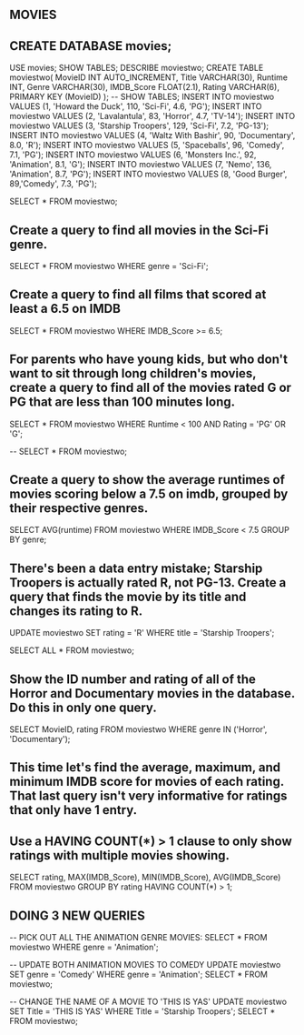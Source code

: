 ## MOVIES

## CREATE DATABASE movies;
USE movies;
SHOW TABLES;
DESCRIBE moviestwo;
CREATE TABLE moviestwo(
MovieID INT AUTO_INCREMENT,
Title VARCHAR(30),
Runtime INT,
Genre VARCHAR(30),
IMDB_Score FLOAT(2.1),
Rating VARCHAR(6),
PRIMARY KEY (MovieID)
);
 -- SHOW TABLES;
INSERT INTO moviestwo VALUES (1, 'Howard the Duck', 110, 'Sci-Fi', 4.6, 'PG');
INSERT INTO moviestwo VALUES (2, 'Lavalantula', 83, 'Horror', 4.7, 'TV-14');
INSERT INTO moviestwo VALUES (3, 'Starship Troopers', 129, 'Sci-Fi', 7.2, 'PG-13');
INSERT INTO moviestwo VALUES (4, 'Waltz With Bashir', 90, 'Documentary', 8.0, 'R');
INSERT INTO moviestwo VALUES (5, 'Spaceballs', 96, 'Comedy', 7.1, 'PG');
INSERT INTO moviestwo VALUES (6, 'Monsters Inc.', 92, 'Animation', 8.1, 'G');
INSERT INTO moviestwo VALUES (7, 'Nemo', 136, 'Animation', 8.7, 'PG');
INSERT INTO moviestwo VALUES (8, 'Good Burger', 89,'Comedy', 7.3, 'PG'); 

SELECT * FROM moviestwo;
 
## Create a query to find all movies in the Sci-Fi genre.
SELECT * FROM moviestwo WHERE genre = 'Sci-Fi';

## Create a query to find all films that scored at least a 6.5 on IMDB
SELECT * FROM moviestwo WHERE IMDB_Score >= 6.5;

## For parents who have young kids, but who don't want to sit through long children's movies, create a query to find all of the movies rated G or PG that are less than 100 minutes long.
SELECT * FROM moviestwo WHERE Runtime < 100 AND Rating = 'PG' OR 'G';

-- SELECT * FROM moviestwo;

## Create a query to show the average runtimes of movies scoring below a 7.5 on imdb, grouped by their respective genres.
SELECT AVG(runtime) FROM moviestwo WHERE IMDB_Score < 7.5 GROUP BY genre;

## There's been a data entry mistake; Starship Troopers is actually rated R, not PG-13. Create a query that finds the movie by its title and changes its rating to R.
UPDATE moviestwo SET rating = 'R' WHERE title = 'Starship Troopers';

SELECT ALL * FROM moviestwo;

## Show the ID number and rating of all of the Horror and Documentary movies in the database. Do this in only one query.
SELECT MovieID, rating FROM moviestwo WHERE genre IN ('Horror', 'Documentary');

## This time let's find the average, maximum, and minimum IMDB score for movies of each rating. That last query isn't very informative for ratings that only have 1 entry. 
## Use a HAVING COUNT(*) > 1 clause to only show ratings with multiple movies showing.
SELECT rating, MAX(IMDB_Score), MIN(IMDB_Score), AVG(IMDB_Score) FROM moviestwo GROUP BY rating
HAVING COUNT(*) > 1;

## DOING 3 NEW QUERIES
-- PICK OUT ALL THE ANIMATION GENRE MOVIES:
SELECT * FROM moviestwo WHERE genre = 'Animation';

-- UPDATE BOTH ANIMATION MOVIES TO COMEDY
UPDATE moviestwo SET genre = 'Comedy' WHERE genre = 'Animation';
SELECT * FROM moviestwo; 

-- CHANGE THE NAME OF A MOVIE TO 'THIS IS YAS'
UPDATE moviestwo SET Title = 'THIS IS YAS' WHERE Title = 'Starship Troopers';
SELECT * FROM moviestwo;
